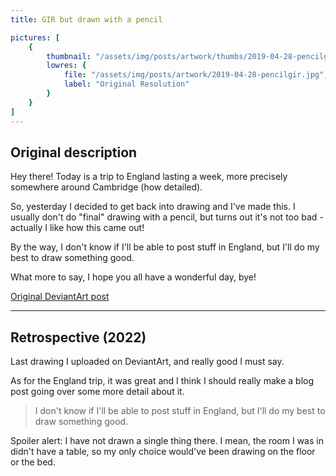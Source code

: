 ```yaml
---
title: GIR but drawn with a pencil

pictures: [
	{
		thumbnail: "/assets/img/posts/artwork/thumbs/2019-04-28-pencilgir.jpg",
		lowres: {
			file: "/assets/img/posts/artwork/2019-04-28-pencilgir.jpg",
			label: "Original Resolution"
		}
	}
]
---
```

## Original description
Hey there! Today is a trip to England lasting a week, more precisely somewhere around Cambridge (how detailed).

So, yesterday I decided to get back into drawing and I've made this. I usually don't do "final" drawing with a pencil, but turns out it's not too bad - actually I like how this came out!

By the way, I don't know if I'll be able to post stuff in England, but I'll do my best to draw something good.

What more to say, I hope you all have a wonderful day, bye!

[Original DeviantArt post](https://www.deviantart.com/phantomdoom741/art/GIR-but-drawn-with-a-pencil-795547274)

---

## Retrospective (2022)
Last drawing I uploaded on DeviantArt, and really good I must say.

As for the England trip, it was great and I think I should really make a blog post going over some more detail about it.

> I don't know if I'll be able to post stuff in England, but I'll do my best to draw something good.

Spoiler alert: I have not drawn a single thing there. I mean, the room I was in didn't have a table, so my only choice would've been drawing on the floor or the bed.
